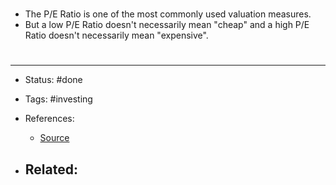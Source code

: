 # 
- The P/E Ratio is one of the most commonly used valuation measures.
- But a low P/E Ratio doesn't necessarily mean "cheap" and a high P/E Ratio doesn't necessarily mean "expensive".


# 

---
- Status: #done

- Tags: #investing

- References:
	- [Source](https://twitter.com/10kdiver/status/1568943667205001217)

- Related:
	- 
